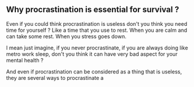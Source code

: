 ## Why procrastination is essential for survival ?

Even if you could think procrastination is useless don't you think you need time for yourself ? Like a time that you use to rest. When you are calm and can take some rest. When you stress goes down.

I mean just imagine, if you never procrastinate, if you are always doing like metro work sleep, don't you think it can have very bad aspect for your mental health ?

And even if procrastination can be considered as a thing that is useless, they are several ways to procrastinate a
<!--stackedit_data:
eyJoaXN0b3J5IjpbMjEyNTAzMTUxOV19
-->